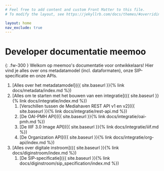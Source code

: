 ```yaml
---
# Feel free to add content and custom Front Matter to this file.
# To modify the layout, see https://jekyllrb.com/docs/themes/#overriding-theme-defaults

layout: home
nav_exclude: true
---
```


# Developer documentatie meemoo

{: .fw-300 }
Welkom op meemoo's documentatie voor ontwikkelaars!
Hier vind je alles over ons metadatamodel (incl. dataformaten), onze SIP-specificatie en onze APIs.

1. [Alles over het metadatamodel]({{ site.baseurl }}{% link docs/metadata/index.md %})
2. [Alles om te starten met het bouwen van een integratie]({{ site.baseurl }}{% link docs/integratie/index.md %})
   1. [Verschillen tussen de Mediahaven REST API v1 en v2]({{ site.baseurl }}{% link docs/integratie/rest-api.md %})
   2. [De OAI-PMH API]({{ site.baseurl }}{% link docs/integratie/oai-pmh.md %})
   3. [De IIIF 3.0 Image API]({{ site.baseurl }}{% link docs/integratie/iiif.md %})
   4. [De Organization API]({{ site.baseurl }}{% link docs/integratie/org-api/index.md %})
3. [Alles over digitale instroom]({{ site.baseurl }}{% link docs/diginstroom/index.md %})
   1. [De SIP-specificatie]({{ site.baseurl }}{% link docs/diginstroom/sip_specification/index.md %})